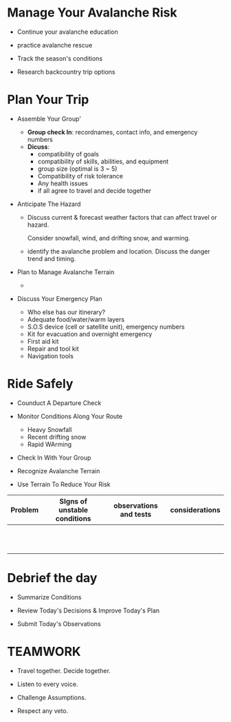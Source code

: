 # Manage Your Avalanche Risk
- Continue your avalanche education

- practice avalanche rescue

- Track the season's conditions

- Research backcountry trip options

# Plan Your Trip

- Assemble Your Group'
  - **Group check In**: recordnames, contact info, and emergency numbers
  - **Dicuss**:
    - compatibility of goals
    - compatibility of skills, abilities, and equipment
    - group size (optimal is 3 ~ 5)
    - Compatibility of risk tolerance
    - Any health issues
    - if all agree to travel and decide together

- Anticipate The Hazard

  - Discuss current & forecast weather factors that can affect travel or hazard.

    Consider snowfall, wind, and drifting snow, and warming.

  - identify the avalanche problem and location. Discuss the danger trend and timing.

- Plan to Manage Avalanche Terrain

  - 

- Discuss Your Emergency Plan

  - Who else has our itinerary?
  - Adequate food/water/warm layers
  - S.O.S device (cell or satellite unit), emergency numbers
  - Kit for evacuation and overnight emergency
  - First aid kit
  - Repair and tool kit
  - Navigation tools


# Ride Safely

- Counduct A Departure Check
- Monitor Conditions Along Your Route
  - Heavy Snowfall
  - Recent drifting snow
  - Rapid WArming

- Check In With Your Group
- Recognize Avalanche Terrain
- Use Terrain To Reduce Your Risk



| Problem | SIgns of unstable conditions | observations and tests | considerations |
| ------- | ---------------------------- | ---------------------- | -------------- |
|         |                              |                        |                |
|         |                              |                        |                |
|         |                              |                        |                |
|         |                              |                        |                |
|         |                              |                        |                |
|         |                              |                        |                |
|         |                              |                        |                |
|         |                              |                        |                |
|         |                              |                        |                |
|         |                              |                        |                |
|         |                              |                        |                |



# Debrief the day

- Summarize Conditions

- Review Today's Decisions & Improve Today's Plan

- Submit Today's Observations

# TEAMWORK

- Travel together. Decide together.

- Listen to every voice.

- Challenge Assumptions.

- Respect any veto.

